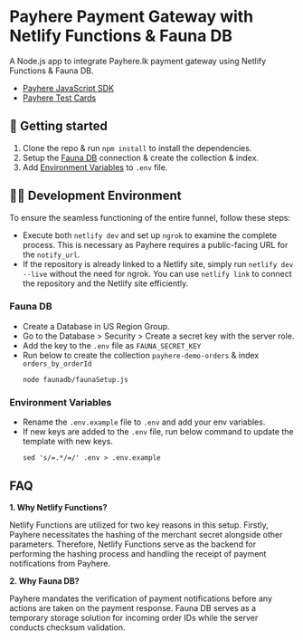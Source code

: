 # Payhere Payment Gateway with Netlify Functions & Fauna DB

A Node.js app to integrate Payhere.lk payment gateway using Netlify Functions & Fauna DB.

- [Payhere JavaScript SDK](https://support.payhere.lk/api-&-mobile-sdk/javascript-sdk)
- [Payhere Test Cards](https://support.payhere.lk/sandbox-and-testing)

## 🚀 Getting started

1. Clone the repo & run `npm install` to install the dependencies.
2. Setup the [Fauna DB](#fauna-db) connection & create the collection & index.
3. Add [Environment Variables](#environment-variables) to `.env` file.

## 👨‍💻 Development Environment

To ensure the seamless functioning of the entire funnel, follow these steps:

- Execute both `netlify dev` and set up `ngrok` to examine the complete process. This is necessary as Payhere requires a public-facing URL for the `notify_url`.
- If the repository is already linked to a Netlify site, simply run `netlify dev --live` without the need for ngrok. You can use `netlify link` to connect the repository and the Netlify site efficiently.

### Fauna DB

- Create a Database in US Region Group.
- Go to the Database > Security > Create a secret key with the server role.
- Add the key to the `.env` file as `FAUNA_SECRET_KEY`
- Run below to create the collection `payhere-demo-orders` & index `orders_by_orderId`
  ```shell
  node faunadb/faunaSetup.js
  ```

### Environment Variables

- Rename the `.env.example` file to `.env` and add your env variables.
- If new keys are added to the `.env` file, run below command to update the template with new keys.
  ```shell
  sed 's/=.*/=/' .env > .env.example
  ```

## FAQ

**1. Why Netlify Functions?**

Netlify Functions are utilized for two key reasons in this setup. Firstly, Payhere necessitates the hashing of the merchant secret alongside other parameters. Therefore, Netlify Functions serve as the backend for performing the hashing process and handling the receipt of payment notifications from Payhere.

**2. Why Fauna DB?**

Payhere mandates the verification of payment notifications before any actions are taken on the payment response. Fauna DB serves as a temporary storage solution for incoming order IDs while the server conducts checksum validation.
